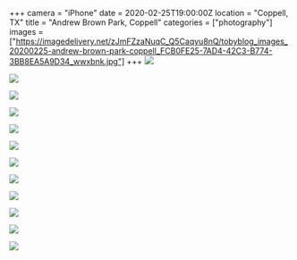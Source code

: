 +++
camera = "iPhone"
date = 2020-02-25T19:00:00Z
location = "Coppell, TX"
title = "Andrew Brown Park, Coppell"
categories = ["photography"]
images = ["https://imagedelivery.net/zJmFZzaNuqC_Q5Caqyu8nQ/tobyblog_images_20200225-andrew-brown-park-coppell_FCB0FE25-7AD4-42C3-B774-3BB8EA5A9D34_wwxbnk.jpg"]
+++
![](https://imagedelivery.net/zJmFZzaNuqC_Q5Caqyu8nQ/tobyblog_images_20200225-andrew-brown-park-coppell_FCB0FE25-7AD4-42C3-B774-3BB8EA5A9D34_wwxbnk.jpg/fit=scale-down,w=780,sharpen=1,f=auto,q=0.9,slow-connection-quality=0.3)
<!--more-->

![](https://imagedelivery.net/zJmFZzaNuqC_Q5Caqyu8nQ/tobyblog_images_remote_cloudinary_64e9c43c_29DBA9FD-52E4-4526-81C6-E40BC6BA056B_xadqt1.jpg/fit=scale-down,w=780,sharpen=1,f=auto,q=0.9,slow-connection-quality=0.3)

![](https://imagedelivery.net/zJmFZzaNuqC_Q5Caqyu8nQ/tobyblog_images_remote_cloudinary_58a0755a_DD921D74-613D-498A-9A0E-AACC3DCF9F5F_q8r3at.jpg/fit=scale-down,w=780,sharpen=1,f=auto,q=0.9,slow-connection-quality=0.3)

![](https://imagedelivery.net/zJmFZzaNuqC_Q5Caqyu8nQ/tobyblog_images_remote_cloudinary_0f8633cd_2D24EDC5-1C3C-45C1-9ACB-05B54CE185BC_dfkj6n.jpg/fit=scale-down,w=780,sharpen=1,f=auto,q=0.9,slow-connection-quality=0.3)

![](https://imagedelivery.net/zJmFZzaNuqC_Q5Caqyu8nQ/tobyblog_images_remote_cloudinary_1eb5f41d_34EE4450-EAEB-4C3A-AC27-1E0FECEB236D_e1kerz.jpg/fit=scale-down,w=780,sharpen=1,f=auto,q=0.9,slow-connection-quality=0.3)

![](https://imagedelivery.net/zJmFZzaNuqC_Q5Caqyu8nQ/tobyblog_images_remote_cloudinary_1875b9f0_B94F3EA8-D38A-4865-BC88-524138035F3B_cy1nix.jpg/fit=scale-down,w=780,sharpen=1,f=auto,q=0.9,slow-connection-quality=0.3)

![](https://imagedelivery.net/zJmFZzaNuqC_Q5Caqyu8nQ/tobyblog_images_remote_cloudinary_56dcf797_3C2AA680-5092-4945-8E6F-FC9AAA66D9C4_vorsv8.jpg/fit=scale-down,w=780,sharpen=1,f=auto,q=0.9,slow-connection-quality=0.3)

![](https://imagedelivery.net/zJmFZzaNuqC_Q5Caqyu8nQ/tobyblog_images_remote_cloudinary_44e7bfcf_039C86DA-8FC5-4C08-B0CE-25BF7650CA15_eqitdq.jpg/fit=scale-down,w=780,sharpen=1,f=auto,q=0.9,slow-connection-quality=0.3)

![](https://imagedelivery.net/zJmFZzaNuqC_Q5Caqyu8nQ/tobyblog_images_remote_cloudinary_fbbd7328_CD2BE27B-4AA5-454A-9608-3F6C2E0040C3_ps0p0k.jpg/fit=scale-down,w=780,sharpen=1,f=auto,q=0.9,slow-connection-quality=0.3)

![](https://imagedelivery.net/zJmFZzaNuqC_Q5Caqyu8nQ/tobyblog_images_remote_cloudinary_b4a761d4_378299D6-C702-4B12-9475-7434E0566F00_n0fppt.jpg/fit=scale-down,w=780,sharpen=1,f=auto,q=0.9,slow-connection-quality=0.3)

![](https://imagedelivery.net/zJmFZzaNuqC_Q5Caqyu8nQ/tobyblog_images_remote_cloudinary_eee296b2_D8174846-DC06-4608-80B4-BFFC99A60084_cqur5n.jpg/fit=scale-down,w=780,sharpen=1,f=auto,q=0.9,slow-connection-quality=0.3)

![](https://imagedelivery.net/zJmFZzaNuqC_Q5Caqyu8nQ/tobyblog_images_remote_cloudinary_a909d3f5_5DE43A9C-4B1A-4284-8D96-45C834C1C032_j1zue8.jpg/fit=scale-down,w=780,sharpen=1,f=auto,q=0.9,slow-connection-quality=0.3)